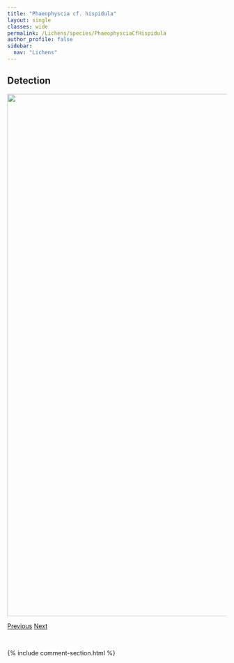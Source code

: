 ```yaml
---
title: "Phaeophyscia cf. hispidula"
layout: single
classes: wide
permalink: /Lichens/species/PhaeophysciaCfHispidula
author_profile: false
sidebar:
  nav: "Lichens"
---
```


<h2>Detection</h2>

<a href="https://drive.google.com/uc?export=view&id=1jGYNy_VKp0NE7MyHcna03-aEEvO7Segl">
<img src="https://drive.google.com/uc?export=view&id=1jGYNy_VKp0NE7MyHcna03-aEEvO7Segl" height = "1200" width = "800">
</a>


<a href="/DevelopmentWebsite/Lichens/species/PhaeophysciaCfHirsuta" class="pagination--pager" title="Phaeophyscia cf. hirsuta">Previous</a> <a href="/DevelopmentWebsite/Lichens/species/PhaeophysciaCiliata" class="pagination--pager" title="Phaeophyscia ciliata">Next</a>

<p>&nbsp;</p>

{% include comment-section.html %}

